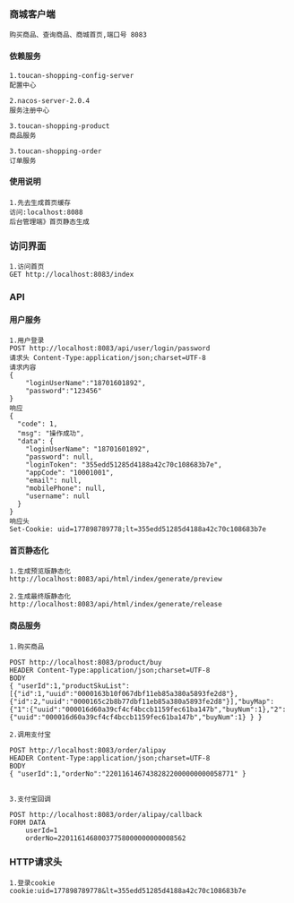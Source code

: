 ### 商城客户端
    
    购买商品、查询商品、商城首页,端口号 8083
   

#### 依赖服务
    1.toucan-shopping-config-server
    配置中心
    
    2.nacos-server-2.0.4
    服务注册中心
    
    3.toucan-shopping-product
    商品服务
    
    3.toucan-shopping-order
    订单服务


#### 使用说明

    1.先去生成首页缓存
    访问:localhost:8088
    后台管理端》首页静态生成

### 访问界面

    1.访问首页
    GET http://localhost:8083/index

### API

#### 用户服务
    
    1.用户登录
    POST http://localhost:8083/api/user/login/password
    请求头 Content-Type:application/json;charset=UTF-8
    请求内容
    {
        "loginUserName":"18701601892",
        "password":"123456"
    }
    响应
    {
      "code": 1,
      "msg": "操作成功",
      "data": {
        "loginUserName": "18701601892",
        "password": null,
        "loginToken": "355edd51285d4188a42c70c108683b7e",
        "appCode": "10001001",
        "email": null,
        "mobilePhone": null,
        "username": null
      }
    }
    响应头
    Set-Cookie: uid=177898789778;lt=355edd51285d4188a42c70c108683b7e


#### 首页静态化
    
    1.生成预览版静态化
    http://localhost:8083/api/html/index/generate/preview
    
    2.生成最终版静态化
    http://localhost:8083/api/html/index/generate/release




#### 商品服务

    1.购买商品

    POST http://localhost:8083/product/buy
    HEADER Content-Type:application/json;charset=UTF-8
    BODY
    { "userId":1,"productSkuList":[{"id":1,"uuid":"0000163b10f067dbf11eb85a380a5893fe2d8"},{"id":2,"uuid":"0000165c2b8b77dbf11eb85a380a5893fe2d8"}],"buyMap":{"1":{"uuid":"000016d60a39cf4cf4bccb1159fec61ba147b","buyNum":1},"2":{"uuid":"000016d60a39cf4cf4bccb1159fec61ba147b","buyNum":1} } }
     
    2.调用支付宝

    POST http://localhost:8083/order/alipay
    HEADER Content-Type:application/json;charset=UTF-8
    BODY
    { "userId":1,"orderNo":"22011614674382822000000000058771" }
    
    
    3.支付宝回调

    POST http://localhost:8083/order/alipay/callback
    FORM DATA
        userId=1
        orderNo=22011614680037758000000000008562


### HTTP请求头
    
    1.登录cookie
    cookie:uid=177898789778&lt=355edd51285d4188a42c70c108683b7e